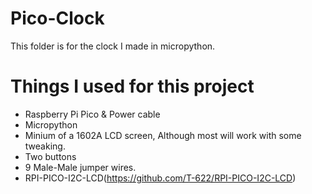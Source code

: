 # Pico-Clock
This folder is for the clock I made in micropython.
# Things I used for this project
* Raspberry Pi Pico & Power cable
* Micropython
* Minium of a 1602A LCD screen, Although most will work with some tweaking.
* Two buttons
* 9 Male-Male jumper wires.
* RPI-PICO-I2C-LCD(https://github.com/T-622/RPI-PICO-I2C-LCD)
